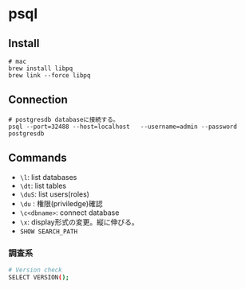 # psql

## Install

```console
# mac
brew install libpq
brew link --force libpq
```

## Connection

```console
# postgresdb databaseに接続する。
psql --port=32488 --host=localhost   --username=admin --password postgresdb
```

## Commands

* `\l`: list databases
* `\dt`: list tables
* `\duS`: list users(roles)
* `\du` : 権限(priviledge)確認
* `\c<dbname>`: connect database
* `\x`: display形式の変更。縦に伸びる。
* `SHOW SEARCH_PATH`

### 調査系

```sh
# Version check
SELECT VERSION();


  
```
